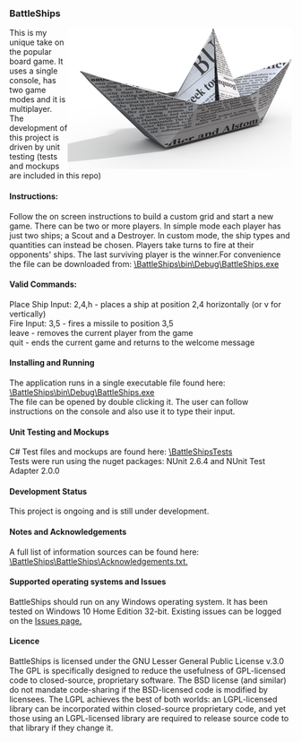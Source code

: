 <h3>BattleShips</h3>
<img src = "https://github.com/jeff1978/BattleShips/blob/master/BattleShips/BattleshipGameImage.jpg" align = right>
This is my unique take on the popular board game. It uses a single console, has two game modes and it is multiplayer.
<br>The development of this project is driven by unit testing (tests and mockups are included in this repo)

<h4>Instructions:</h4>
Follow the on screen instructions to build a custom grid and start a new game. There can be two or more players. In simple mode each player has just two ships; a Scout and a Destroyer. In custom mode, the ship types and quantities can instead be chosen. Players take turns to fire at their opponents' ships. The last surviving player is the winner.For convenience the file can be downloaded from: <a href = "https://github.com/jeff1978/BattleShips/blob/master/BattleShips/bin/Debug/BattleShips.exe">\BattleShips\bin\Debug\BattleShips.exe</a>
<br><h4>Valid Commands:</h4>
Place Ship Input: 2,4,h - places a ship at position 2,4 horizontally (or v for vertically)
<br>Fire Input: 3,5 - fires a missile to position 3,5
<br>leave - removes the current player from the game
<br>quit - ends the current game and returns to the welcome message
<h4>Installing and Running</h4>
The application runs in a single executable file found here: <a href = "https://github.com/jeff1978/BattleShips/blob/master/BattleShips/bin/Debug/BattleShips.exe">\BattleShips\bin\Debug\BattleShips.exe</a><br>The file can be opened by double clicking it. The user can follow instructions on the console and also use it to type their input.
<h4>Unit Testing and Mockups</h4>
C# Test files and mockups are found here: <a href = "https://github.com/jeff1978/BattleShips/tree/master/BattleShipsTests">\BattleShipsTests</a>
<br>Tests were run using the nuget packages: NUnit 2.6.4 and NUnit Test Adapter 2.0.0
<h4>Development Status</h4>
This project is ongoing and is still under development.
<h4>Notes and Acknowledgements</h4>
A full list of information sources can be found here: <a href = "https://github.com/jeff1978/BattleShips/blob/master/BattleShips/Acknowledgements.txt">\BattleShips\BattleShips\Acknowledgements.txt.</a>
<h4>Supported operating systems and Issues</h4>
BattleShips should run on any Windows operating system. It has been tested on Windows 10 Home Edition 32-bit. Existing issues can be logged on the <a href = "https://github.com/jeff1978/BattleShips/issues">Issues page.</a>
<h4>Licence</h4>
BattleShips is licensed under the GNU Lesser General Public License v.3.0<br>
The GPL is specifically designed to reduce the usefulness of GPL-licensed code to closed-source, proprietary software. The BSD license (and similar) do not mandate code-sharing if the BSD-licensed code is modified by licensees. The LGPL achieves the best of both worlds: an LGPL-licensed library can be incorporated within closed-source proprietary code, and yet those using an LGPL-licensed library are required to release source code to that library if they change it.
